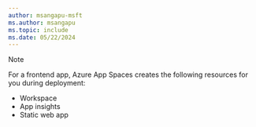 ```yaml
---
author: msangapu-msft
ms.author: msangapu
ms.topic: include
ms.date: 05/22/2024
---
```


> [!NOTE]
> For a frontend app, Azure App Spaces creates the following resources for you during deployment:
> - Workspace
> - App insights 
> - Static web app
>